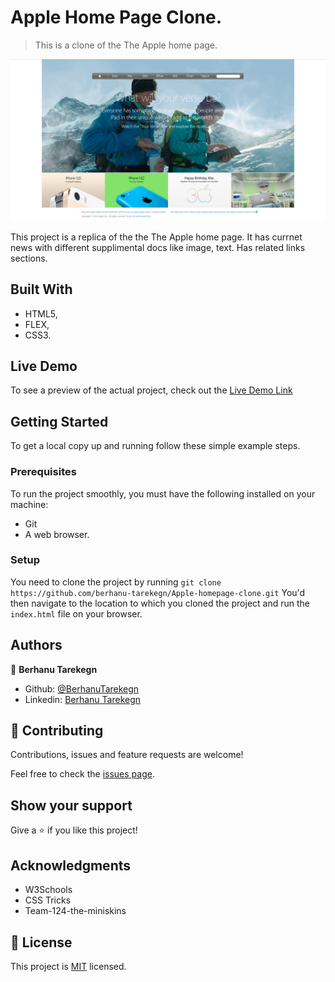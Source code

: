 # Apple Home Page Clone.

> This is a clone of the The Apple home page.

![screenshot](./asset/images/apple.png)

This project is a replica of the the The Apple home page. It has currnet news with different supplimental docs like image, text. Has related links sections.

## Built With

- HTML5,
- FLEX,
- CSS3.

## Live Demo

To see a preview of the actual project, check out the [Live Demo Link](https://rawcdn.githack.com/berhanu-tarekegn/Apple-homepage-clone/develop/index.html)


## Getting Started

To get a local copy up and running follow these simple example steps.

### Prerequisites
To run the project smoothly, you must have the following installed on your machine:

- Git
- A web browser.

### Setup
You need to clone the project by running `git clone https://github.com/berhanu-tarekegn/Apple-homepage-clone.git` You'd then navigate to the location to which you cloned the project and run the `index.html` file on your browser.

## Authors

👤 **Berhanu Tarekegn**

- Github: [@BerhanuTarekegn](https://github.com/berhanu-tarekegn)
- Linkedin: [Berhanu Tarekegn](https://www.linkedin.com/in/berhanu-tarekegn-687367123/)

## 🤝 Contributing

Contributions, issues and feature requests are welcome!

Feel free to check the [issues page](issues/).

## Show your support

Give a ⭐️ if you like this project!

## Acknowledgments

- W3Schools
- CSS Tricks
- Team-124-the-miniskins 

## 📝 License

This project is [MIT](lic.url) licensed.
